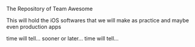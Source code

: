 The Repository of Team Awesome

This will hold the iOS softwares that we will make as practice and maybe even production apps

time will tell... sooner or later... time will tell...
